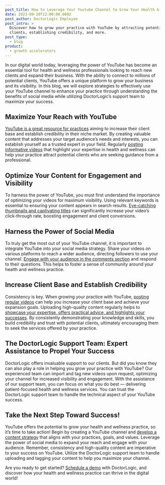 ```yaml
---
post_title: How to Leverage Your Youtube Channel to Grow Your Health & Wellness Practice
date: 2023-09-20T12:00:00.000Z
post_author: DoctorLogic Employee
post_intro: >
  Discover how to grow your practice with YouTube by attracting potential
  clients, establishing credibility, and more.
post_type:
  - blog
product:
  - growth accelerators
---
```


In our digital world today, leveraging the power of YouTube has become an essential tool for health and wellness professionals looking to reach new clients and expand their business. With the ability to connect to millions of potential clients, YouTube offers a unique platform to grow your business and its visibility. In this blog, we will explore strategies to effectively use your YouTube channel to enhance your practice through understanding the benefits of social media while utilizing DoctorLogic’s support team to maximize your success. 

## Maximize Your Reach with YouTube

[YouTube is a great resource for practices](https://doctorlogic.com/blog/how-youtube-grows-business) aiming to increase their client base and establish credibility in their niche market. By creating valuable content that addresses your target audience’s needs and interests, you can establish yourself as a trusted expert in your field. Regularly [posting informative videos](https://doctorlogic.com/blog/3-simple-steps-to-make-your-videos-more-professional) that highlight your expertise in health and wellness can help your practice attract potential clients who are seeking guidance from a professional. 

## Optimize Your Content for Engagement and Visibility

To harness the power of YouTube, you must first understand the importance of optimizing your videos for maximum visibility. Using relevant keywords is essential to ensuring your content appears in search results. [Eye-catching thumbnails and captivating titles](https://www.socialmediaexaminer.com/26-ways-to-use-video-for-your-social-media-marketing/) can significantly increase your video’s click-through rate, boosting engagement and client conversions. 

## Harness the Power of Social Media

To truly get the most out of your YouTube channel, it is important to integrate YouTube into your social media strategy. Share your videos on various platforms to reach a wider audience, directing followers to use your channel. [Engage with your audience in the comments section](https://blog.hubspot.com/blog/tabid/6307/bid/30888/8-ways-to-leverage-social-media-beyond-social-networks.aspx) and respond to their questions. This helps to foster a sense of community around your health and wellness practice.


## Increase Client Base and Establish Credibility 

Consistency is key. When growing your practice with YouTube, [posting regular videos](https://doctorlogic.com/blog/video-marketing-for-healthcare-practices) can help you increase your client base and achieve your expansion goals. Uploading high-quality content regularly helps to [showcase your expertise, offers practical advice, and highlights your successes](https://www.forbes.com/sites/theyec/2021/11/09/how-any-business-can-leverage-youtube-to-grow-their-customer-base/?sh=905bede75114). By consistently demonstrating your knowledge and skills, you build credibility and trust with potential clients, ultimately encouraging them to seek the services offered by your practice. 

## The DoctorLogic Support Team: Expert Assistance to Propel Your Success

DoctorLogic offers invaluable support to our clients. But did you know they can also play a role in helping you grow your practice with YouTube? Our experienced team can import and tag new videos upon request, optimizing your channel for increased visibility and engagement. With the assistance of our support team, you can focus on what you do best — delivering patient-focused health and wellness services. You can trust the DoctorLogic support team to handle the technical aspect of your YouTube success. 

## Take the Next Step Toward Success!

YouTube offers the potential to grow your health and wellness practice, so it’s time to take action! Begin by creating a YouTube channel and [develop a content strategy](https://www.youtube.com/intl/en_us/creators/how-things-work/content-creation-strategy/) that aligns with your practices, goals, and values. Leverage the power of social media to expand your reach and engage with your audience. Remember, consistency and high-quality content are imperative to your success on YouTube. Utilize the DoctorLogic support team to handle uploading and tagging your content to help you maximize your channel.

Are you ready to get started? [Schedule a demo](https://growth.doctorlogic.com/get-a-demo) with DoctorLogic, and discover how your health and wellness practice can thrive in the digital world!
